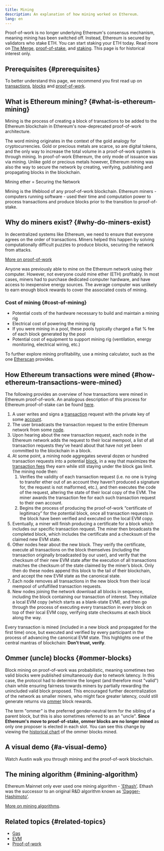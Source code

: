 ```yaml
---
title: Mining
description: An explanation of how mining worked on Ethereum.
lang: en
---
```


<InfoBanner emoji=":wave:">
Proof-of-work is no longer underlying Ethereum's consensus mechanism, meaning mining has been switched off. Instead, Ethereum is secured by validators who stake ETH. You can start staking your ETH today. Read more on <a href='/roadmap/merge/'>The Merge</a>, <a href='/developers/docs/consensus-mechanisms/pos/'>proof-of-stake</a>, and <a href='/staking/'>staking</a>. This page is for historical interest only.
</InfoBanner>

## Prerequisites {#prerequisites}

To better understand this page, we recommend you first read up on [transactions](/developers/docs/transactions/), [blocks](/developers/docs/blocks/) and [proof-of-work](/developers/docs/consensus-mechanisms/pow/).

## What is Ethereum mining? {#what-is-ethereum-mining}

Mining is the process of creating a block of transactions to be added to the Ethereum blockchain in Ethereum's now-deprecated proof-of-work architecture.

The word mining originates in the context of the gold analogy for cryptocurrencies. Gold or precious metals are scarce, so are digital tokens, and the only way to increase the total volume in a proof-of-work system is through mining. In proof-of-work Ethereum, the only mode of issuance was via mining. Unlike gold or precious metals however, Ethereum mining was also the way to secure the network by creating, verifying, publishing and propagating blocks in the blockchain.

Mining ether = Securing the Network

Mining is the lifeblood of any proof-of-work blockchain. Ethereum miners - computers running software - used their time and computation power to process transactions and produce blocks prior to the transition to proof-of-stake.

## Why do miners exist? {#why-do-miners-exist}

In decentralized systems like Ethereum, we need to ensure that everyone agrees on the order of transactions. Miners helped this happen by solving computationally difficult puzzles to produce blocks, securing the network from attacks.

[More on proof-of-work](/developers/docs/consensus-mechanisms/pow/)

Anyone was previously able to mine on the Ethereum network using their computer. However, not everyone could mine ether (ETH) profitably. In most cases, miners had to purchase dedicated computer hardware, and have access to inexpensive energy sources. The average computer was unlikely to earn enough block rewards to cover the associated costs of mining.

### Cost of mining {#cost-of-mining}

- Potential costs of the hardware necessary to build and maintain a mining rig
- Electrical cost of powering the mining rig
- If you were mining in a pool, these pools typically charged a flat % fee of each block generated by the pool
- Potential cost of equipment to support mining rig (ventilation, energy monitoring, electrical wiring, etc.)

To further explore mining profitability, use a mining calculator, such as the one [Etherscan](https://etherscan.io/ether-mining-calculator) provides.

## How Ethereum transactions were mined {#how-ethereum-transactions-were-mined}

The following provides an overview of how transactions were mined in Ethereum proof-of-work. An analogous description of this process for Ethereum proof-of-stake can be found [here](/developers/docs/consensus-mechanisms/pos/#transaction-execution-ethereum-pos).

1. A user writes and signs a [transaction](/developers/docs/transactions/) request with the private key of some [account](/developers/docs/accounts/).
2. The user broadcasts the transaction request to the entire Ethereum network from some [node](/developers/docs/nodes-and-clients/).
3. Upon hearing about the new transaction request, each node in the Ethereum network adds the request to their local mempool, a list of all transaction requests they’ve heard about that have not yet been committed to the blockchain in a block.
4. At some point, a mining node aggregates several dozen or hundred transaction requests into a potential [block](/developers/docs/blocks/), in a way that maximizes the [transaction fees](/developers/docs/gas/) they earn while still staying under the block gas limit. The mining node then:
   1. Verifies the validity of each transaction request (i.e. no one is trying to transfer ether out of an account they haven’t produced a signature for, the request is not malformed, etc.), and then executes the code of the request, altering the state of their local copy of the EVM. The miner awards the transaction fee for each such transaction request to their own account.
   2. Begins the process of producing the proof-of-work “certificate of legitimacy” for the potential block, once all transaction requests in the block have been verified and executed on the local EVM copy.
5. Eventually, a miner will finish producing a certificate for a block which includes our specific transaction request. The miner then broadcasts the completed block, which includes the certificate and a checksum of the claimed new EVM state.
6. Other nodes hear about the new block. They verify the certificate, execute all transactions on the block themselves (including the transaction originally broadcasted by our user), and verify that the checksum of their new EVM state after the execution of all transactions matches the checksum of the state claimed by the miner’s block. Only then do these nodes append this block to the tail of their blockchain, and accept the new EVM state as the canonical state.
7. Each node removes all transactions in the new block from their local mempool of unfulfilled transaction requests.
8. New nodes joining the network download all blocks in sequence, including the block containing our transaction of interest. They initialize a local EVM copy (which starts as a blank-state EVM), and then go through the process of executing every transaction in every block on top of their local EVM copy, verifying state checksums at each block along the way.

Every transaction is mined (included in a new block and propagated for the first time) once, but executed and verified by every participant in the process of advancing the canonical EVM state. This highlights one of the central mantras of blockchain: **Don’t trust, verify**.

## Ommer (uncle) blocks {#ommer-blocks}

Block mining on proof-of-work was probabilistic, meaning sometimes two valid blocks were published simultaneously due to network latency. In this case, the protocol had to determine the longest (and therefore most "valid") chain while ensuring fairness towards miners by partially rewarding the unincluded valid block proposed. This encouraged further decentralization of the network as smaller miners, who might face greater latency, could still generate returns via [ommer](/glossary/#ommer) block rewards.

The term "ommer" is the preferred gender-neutral term for the sibling of a parent block, but this is also sometimes referred to as an "uncle". **Since Ethereum's move to proof-of-stake, ommer blocks are no longer mined** as only one proposer is elected in each slot. You can see this change by viewing the [historical chart](https://ycharts.com/indicators/ethereum_uncle_rate) of the ommer blocks mined.

## A visual demo {#a-visual-demo}

Watch Austin walk you through mining and the proof-of-work blockchain.

<YouTube id="zcX7OJ-L8XQ" />

## The mining algorithm {#mining-algorithm}

Ethereum Mainnet only ever used one mining algorithm - ['Ethash'](/developers/docs/consensus-mechanisms/pow/mining/mining-algorithms/ethash/). Ethash was the successor to an original R&D algorithm known as ['Dagger-Hashimoto'](/developers/docs/consensus-mechanisms/pow/mining/mining-algorithms/dagger-hashimoto/).

[More on mining algorithms](/developers/docs/consensus-mechanisms/pow/mining/mining-algorithms/).

## Related topics {#related-topics}

- [Gas](/developers/docs/gas/)
- [EVM](/developers/docs/evm/)
- [Proof-of-work](/developers/docs/consensus-mechanisms/pow/)
